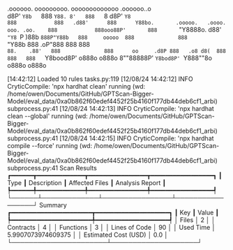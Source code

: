 

  .oooooo.    ooooooooo.   ooooooooooooo  .oooooo..o                                 
 d8P'  `Y8b   `888   `Y88. 8'   888   `8 d8P'    `Y8                                 
888            888   .d88'      888      Y88bo.       .ooooo.   .oooo.   ooo. .oo.   
888            888ooo88P'       888       `"Y8888o.  d88' `"Y8 `P  )88b  `888P"Y88b  
888     ooooo  888              888           `"Y88b 888        .oP"888   888   888  
`88.    .88'   888              888      oo     .d8P 888   .o8 d8(  888   888   888  
 `Y8bood8P'   o888o            o888o     8""88888P'  `Y8bod8P' `Y888""8o o888o o888o                                                        


                                                                   

[14:42:12] Loaded 10 rules                                                                                                                                                                                                                  tasks.py:119
[12/08/24 14:42:12] INFO     CryticCompile: 'npx hardhat clean' running (wd: /home/owen/Documents/GitHub/GPTScan-Bigger-Model/eval_data/0xa0b862f60edef4452f25b4160f177db44deb6cf1_arbi)                                                subprocess.py:41
[12/08/24 14:42:13] INFO     CryticCompile: 'npx hardhat clean --global' running (wd: /home/owen/Documents/GitHub/GPTScan-Bigger-Model/eval_data/0xa0b862f60edef4452f25b4160f177db44deb6cf1_arbi)                                       subprocess.py:41
[12/08/24 14:42:15] INFO     CryticCompile: 'npx hardhat compile --force' running (wd: /home/owen/Documents/GitHub/GPTScan-Bigger-Model/eval_data/0xa0b862f60edef4452f25b4160f177db44deb6cf1_arbi)                                      subprocess.py:41
                      Scan Results                       
┏━━━━━━┳━━━━━━━━━━━━━┳━━━━━━━━━━━━━━━━┳━━━━━━━━━━━━━━━━━┓
┃ Type ┃ Description ┃ Affected Files ┃ Analysis Report ┃
┡━━━━━━╇━━━━━━━━━━━━━╇━━━━━━━━━━━━━━━━╇━━━━━━━━━━━━━━━━━┩
└──────┴─────────────┴────────────────┴─────────────────┘
                   Summary                   
┏━━━━━━━━━━━━━━━━━━━━━━┳━━━━━━━━━━━━━━━━━━━━┓
┃ Key                  ┃ Value              ┃
┡━━━━━━━━━━━━━━━━━━━━━━╇━━━━━━━━━━━━━━━━━━━━┩
│ Files                │ 2                  │
│ Contracts            │ 4                  │
│ Functions            │ 3                  │
│ Lines of Code        │ 90                 │
│ Used Time            │ 5.9907073974609375 │
│ Estimated Cost (USD) │ 0.0                │
└──────────────────────┴────────────────────┘
